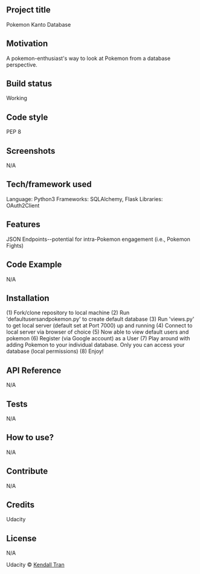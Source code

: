 ## Project title
Pokemon Kanto Database

## Motivation
A pokemon-enthusiast's way to look at Pokemon from a database perspective.

## Build status
Working

## Code style
PEP 8

## Screenshots
N/A

## Tech/framework used
Language: Python3
Frameworks: SQLAlchemy, Flask
Libraries: OAuth2Client

## Features
JSON Endpoints--potential for intra-Pokemon engagement (i.e., Pokemon Fights)

## Code Example
N/A

## Installation
(1) Fork/clone repository to local machine
(2) Run 'defaultusersandpokemon.py' to create default database
(3) Run 'views.py' to get local server (default set at Port 7000) up and running
(4) Connect to local server via browser of choice
(5) Now able to view default users and pokemon
(6) Register (via Google account) as a User
(7) Play around with adding Pokemon to your individual database.  Only you can access your database (local permissions)
(8) Enjoy!

## API Reference
N/A

## Tests
N/A

## How to use?
N/A

## Contribute
N/A

## Credits
Udacity

## License
N/A

Udacity © [Kendall Tran]()
